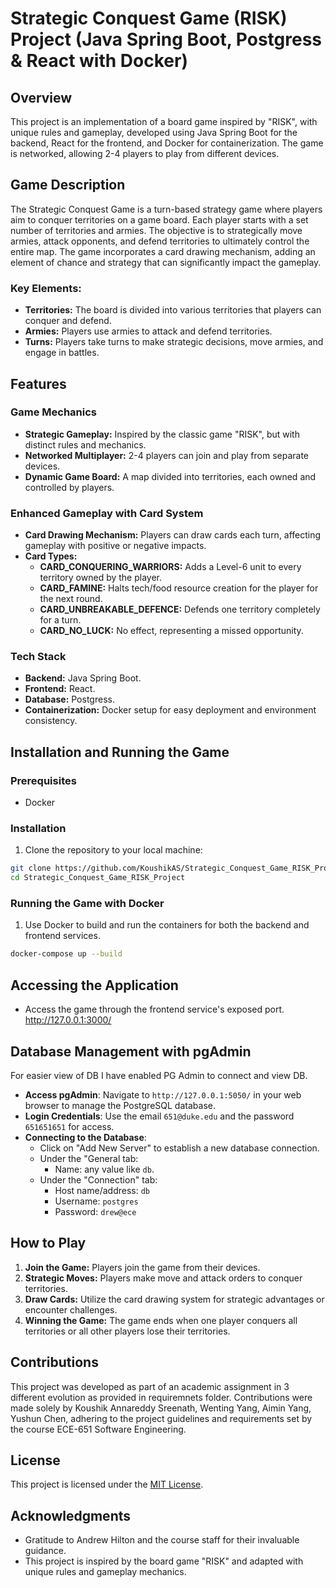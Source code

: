 # Strategic Conquest Game (RISK) Project (Java Spring Boot, Postgress & React with Docker)

## Overview

This project is an implementation of a board game inspired by "RISK", with unique rules and gameplay, developed using Java Spring Boot for the backend, React for the frontend, and Docker for containerization. The game is networked, allowing 2-4 players to play from different devices.

## Game Description

The Strategic Conquest Game is a turn-based strategy game where players aim to conquer territories on a game board. Each player starts with a set number of territories and armies. The objective is to strategically move armies, attack opponents, and defend territories to ultimately control the entire map. The game incorporates a card drawing mechanism, adding an element of chance and strategy that can significantly impact the gameplay.

### Key Elements:
- **Territories:** The board is divided into various territories that players can conquer and defend.
- **Armies:** Players use armies to attack and defend territories.
- **Turns:** Players take turns to make strategic decisions, move armies, and engage in battles.

## Features

### Game Mechanics
- **Strategic Gameplay:** Inspired by the classic game "RISK", but with distinct rules and mechanics.
- **Networked Multiplayer:** 2-4 players can join and play from separate devices.
- **Dynamic Game Board:** A map divided into territories, each owned and controlled by players.

### Enhanced Gameplay with Card System
- **Card Drawing Mechanism:** Players can draw cards each turn, affecting gameplay with positive or negative impacts.
- **Card Types:**
  - **CARD_CONQUERING_WARRIORS:** Adds a Level-6 unit to every territory owned by the player.
  - **CARD_FAMINE:** Halts tech/food resource creation for the player for the next round.
  - **CARD_UNBREAKABLE_DEFENCE:** Defends one territory completely for a turn.
  - **CARD_NO_LUCK:** No effect, representing a missed opportunity.

### Tech Stack
- **Backend:** Java Spring Boot.
- **Frontend:** React.
- **Database:** Postgress.
- **Containerization:** Docker setup for easy deployment and environment consistency.

## Installation and Running the Game

### Prerequisites
- Docker

### Installation
1. Clone the repository to your local machine:

```sh
git clone https://github.com/KoushikAS/Strategic_Conquest_Game_RISK_Project.git
cd Strategic_Conquest_Game_RISK_Project
```

### Running the Game with Docker
1. Use Docker to build and run the containers for both the backend and frontend services.

```sh
docker-compose up --build
```
   
## Accessing the Application

- Access the game through the frontend service's exposed port. http://127.0.0.1:3000/

## Database Management with pgAdmin

For easier view of DB I have enabled PG Admin to connect and view DB.

- **Access pgAdmin**: Navigate to `http://127.0.0.1:5050/` in your web browser to manage the PostgreSQL database.
- **Login Credentials**: Use the email `651@duke.edu` and the password `651651651` for access.
- **Connecting to the Database**:
  - Click on "Add New Server" to establish a new database connection.
  - Under the "General tab:
    - Name: any value like `db`.
  - Under the "Connection" tab:
    - Host name/address: `db`
    - Username: `postgres`
    - Password: `drew@ece`

## How to Play

1. **Join the Game:** Players join the game from their devices.
2. **Strategic Moves:** Players make move and attack orders to conquer territories.
3. **Draw Cards:** Utilize the card drawing system for strategic advantages or encounter challenges.
4. **Winning the Game:** The game ends when one player conquers all territories or all other players lose their territories.

## Contributions

This project was developed as part of an academic assignment in 3 different evolution as provided in requiremnets folder. Contributions were made solely by Koushik Annareddy Sreenath, Wenting Yang, Aimin Yang, Yushun Chen, adhering to the project guidelines and requirements set by the course ECE-651 Software Engineering.

## License

This project is licensed under the [MIT License](LICENSE).

## Acknowledgments

- Gratitude to Andrew Hilton and the course staff for their invaluable guidance.
- This project is inspired by the board game "RISK" and adapted with unique rules and gameplay mechanics.

